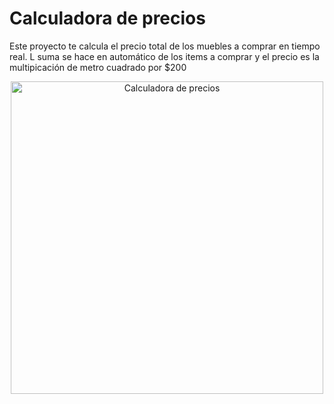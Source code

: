 # Calculadora de precios

Este proyecto te calcula el precio total de los muebles a comprar en tiempo real.
L suma se hace en automático de los items a comprar y el precio es la multipicación de metro cuadrado por $200

<div align='center'>
  <img alt="Calculadora de precios" src="https://github-production-user-asset-6210df.s3.amazonaws.com/1561955/254806429-8ff74316-d49e-4358-8b1e-07d7b5a64ed4.jpeg](https://github.com/emilianocbe/calculadora-precios/raw/main/assets/cover.png" width="500">
</div>
